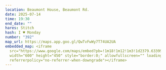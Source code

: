 ```yaml
---
location: Beaumont House, Beaumont Rd.
date: 2025-07-14
time: 19:30
end_date: ""
hares: Stitch
hash: I ♥ Monday
number: "392"
map_url: https://maps.app.goo.gl/QwTvFwWy7T74UA2UA
embedded_map: <iframe
  src="https://www.google.com/maps/embed?pb=!1m18!1m12!1m3!1d2379.6339987660426!2d-6.235645022967245!3d53.385597872300735!2m3!1f0!2f0!3f0!3m2!1i1024!2i768!4f13.1!3m3!1m2!1s0x48670e30c4c23ba1%3A0x2e4c22a551cfdbf8!2sBeaumont%20House!5e0!3m2!1sen!2sus!4v1751125368577!5m2!1sen!2sus"
  width="600" height="450" style="border:0;" allowfullscreen="" loading="lazy"
  referrerpolicy="no-referrer-when-downgrade"></iframe>
---
```

